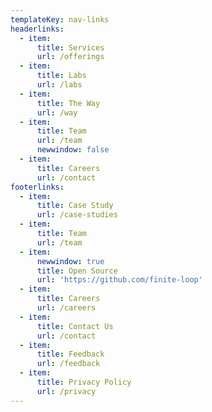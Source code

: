 ```yaml
---
templateKey: nav-links
headerlinks:
  - item:
      title: Services
      url: /offerings
  - item:
      title: Labs
      url: /labs
  - item:
      title: The Way
      url: /way
  - item:
      title: Team
      url: /team
      newwindow: false
  - item:
      title: Careers
      url: /contact
footerlinks:
  - item:
      title: Case Study
      url: /case-studies
  - item:
      title: Team
      url: /team
  - item:
      newwindow: true
      title: Open Source
      url: 'https://github.com/finite-loop'
  - item:
      title: Careers
      url: /careers
  - item:
      title: Contact Us
      url: /contact
  - item:
      title: Feedback
      url: /feedback
  - item:
      title: Privacy Policy
      url: /privacy
---
```

